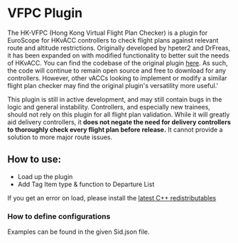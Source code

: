 # VFPC Plugin
 
The HK-VFPC (Hong Kong Virtual Flight Plan Checker) is a plugin for EuroScope for HKvACC controllers to check flight plans against relevant route and altitude restrictions. 
Originally developed by hpeter2 and DrFreas, it has been expanded on with modified functionality to better suit the needs of HKvACC. You can find the codebase of the original plugin [here](https://github.com/hpeter2/VFPC).
As such, the code will continue to remain open source and free to download for any controllers. However, other vACCs looking to implement or modify a similar flight plan checker may find the original plugin's versatility more useful.'

This plugin is still in active development, and may still contain bugs in the logic and general instability. Controllers, and especially new trainees, should not rely on this plugin for all flight plan validation.
While it will greatly aid delivery controllers, it **does not negate the need for delivery controllers to thoroughly check every flight plan before release.** It cannot provide a solution to more major route issues.

## How to use:
- Load up the plugin
- Add Tag Item type & function to Departure List

If you get an error on load, please install the [latest C++ redistributables](https://aka.ms/vs/17/release/vc_redist.x86.exe)

### How to define configurations
Examples can be found in the given Sid.json file.
